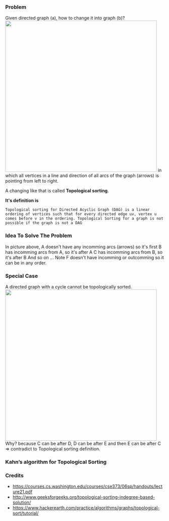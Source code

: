 ### Problem
Given directed graph (a), how to change it into graph (b)?
<img src="./imgs/topological-graph.jpg" width="480px">
in which all vertices in a line and direction of all arcs of the graph (arrows) is pointing from left to right.

A changing like that is called **Topological sorting**.

**It's definition is**
```
Topological sorting for Directed Acyclic Graph (DAG) is a linear ordering of vertices such that for every directed edge uv, vertex u comes before v in the ordering. Topological Sorting for a graph is not possible if the graph is not a DAG
```

### Idea To Solve The Problem
In picture above,
A doesn't have any incomming arcs (arrows) so it's first
B has incomming arcs from A, so it's after A
C has incomming arcs from B, so it's after B
And so on ...
Note F doesn't have incomming or outcomming so it can be in any order.

### Special Case
A directed graph with a cycle cannot be topologically sorted.
<img src="./imgs/cyclic.jpg" width="480px">
Why? because C can be after D, D can be after E and then E can be after C => contradict to Topological sorting definition.

### Kahn’s algorithm for Topological Sorting

### Credits
- https://courses.cs.washington.edu/courses/cse373/06sp/handouts/lecture21.pdf
- http://www.geeksforgeeks.org/topological-sorting-indegree-based-solution/
- https://www.hackerearth.com/practice/algorithms/graphs/topological-sort/tutorial/